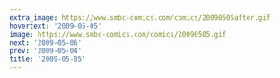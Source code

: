 ```yaml
---
extra_image: https://www.smbc-comics.com/comics/20090505after.gif
hovertext: '2009-05-05'
image: https://www.smbc-comics.com/comics/20090505.gif
next: '2009-05-06'
prev: '2009-05-04'
title: '2009-05-05'
---
```

